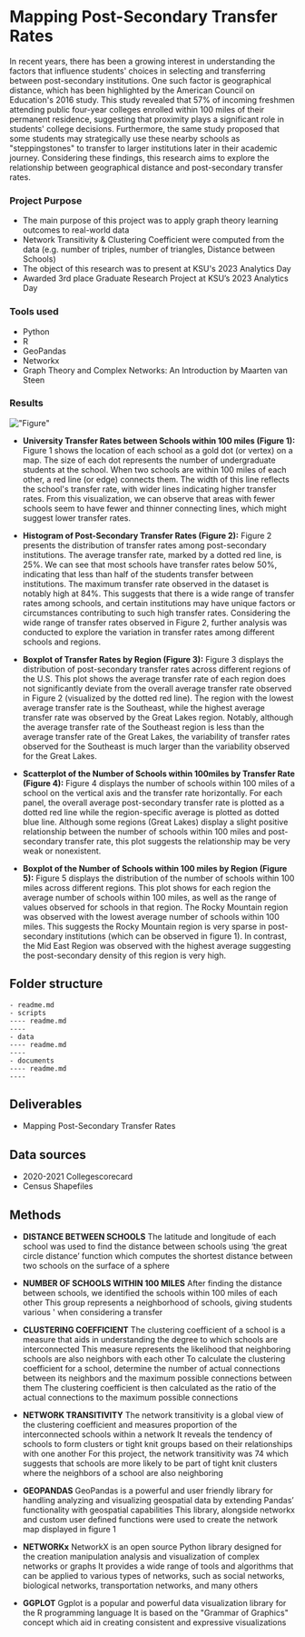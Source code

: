# Mapping Post-Secondary Transfer Rates

In recent years, there has been a growing interest in understanding the factors that influence students' choices in selecting and transferring between post-secondary institutions. One such factor is geographical distance, which has been highlighted by the American Council on Education's 2016 study. This study revealed that 57% of incoming freshmen attending public four-year colleges enrolled within 100 miles of their permanent residence, suggesting that proximity plays a significant role in students' college decisions. Furthermore, the same study proposed that some students may strategically use these nearby schools as "steppingstones" to transfer to larger institutions later in their academic journey. Considering these findings, this research aims to explore the relationship between geographical distance and post-secondary transfer rates.


### __Project Purpose__    

* The main purpose of this project was to apply graph theory learning outcomes to real-world data
* Network Transitivity & Clustering Coefficient were computed from the data (e.g. number of triples, number of triangles, Distance between Schools)
* The object of this research was to present at KSU's 2023 Analytics Day
* Awarded 3rd place Graduate Research Project at KSU’s 2023 Analytics Day

### __Tools used__     
* Python  
* R  
* GeoPandas
* Networkx
* Graph Theory and Complex Networks: An Introduction by Maarten van Steen

### __Results__    

!["Figure"]()

* __University Transfer Rates between Schools within 100 miles (Figure 1):__ Figure 1 shows the location of each school as a gold dot (or vertex) on a map. The size of each dot represents the number of undergraduate students at the school. When two schools are within 100 miles of each other, a red line (or edge) connects them. The width of this line reflects the school's transfer rate, with wider lines indicating higher transfer rates. From this visualization, we can observe that areas with fewer schools seem to have fewer and thinner connecting lines, which might suggest lower transfer rates. 

* __Histogram of Post-Secondary Transfer Rates (Figure 2):__ Figure 2 presents the distribution of transfer rates among post-secondary institutions. The average transfer rate, marked by a dotted red line, is 25%. We can see that most schools have transfer rates below 50%, indicating that less than half of the students transfer between institutions. The maximum transfer rate observed in the dataset is notably high at 84%. This suggests that there is a wide range of transfer rates among schools, and certain institutions may have unique factors or circumstances contributing to such high transfer rates. Considering the wide range of transfer rates observed in Figure 2, further analysis was conducted to explore the variation in transfer rates among different schools and regions.

* __Boxplot of Transfer Rates by Region (Figure 3):__ Figure 3 displays the distribution of post-secondary transfer rates across different regions of the U.S. This plot shows the average transfer rate of each region does not significantly deviate from the overall average transfer rate observed in Figure 2 (visualized by the dotted red line). The region with the lowest average transfer rate is the Southeast, while the highest average transfer rate was observed by the Great Lakes region. Notably, although the average transfer rate of the Southeast region is less than the average transfer rate of the Great Lakes, the variability of transfer rates observed for the Southeast is much larger than the variability observed for the Great Lakes.

* __Scatterplot of the Number of Schools within 100miles by Transfer Rate (Figure 4):__ Figure 4 displays the number of schools within 100 miles of a school on the vertical axis and the transfer rate horizontally. For each panel, the overall average post-secondary transfer rate is plotted as a dotted red line while the region-specific average is plotted as dotted blue line. Although some regions (Great Lakes) display a slight positive relationship between the number of schools within 100 miles and post-secondary transfer rate, this plot suggests the relationship may be very weak or nonexistent.

* __Boxplot of the Number of Schools within 100 miles by Region (Figure 5):__ Figure 5 displays the distribution of the number of schools within 100 miles across different regions. This plot shows for each region the average number of schools within 100 miles, as well as the range of values observed for schools in that region. The Rocky Mountain region was observed with the lowest average number of schools within 100 miles. This suggests the Rocky Mountain region is very sparse in post-secondary institutions (which can be observed in figure 1). In contrast, the Mid East Region was observed with the highest average suggesting the post-secondary density of this region is very high.

## Folder structure

```
- readme.md
- scripts
---- readme.md
---- 
- data
---- readme.md
---- 
- documents
---- readme.md
---- 
```

## Deliverables

* Mapping Post-Secondary Transfer Rates   

## Data sources

* 2020-2021 Collegescorecard   
* Census Shapefiles

## Methods

* __DISTANCE BETWEEN SCHOOLS__ The latitude and longitude of each school was used to find the distance between schools using ‘the great circle distance’ function which computes the shortest distance between two schools on the surface of a sphere 

* __NUMBER OF SCHOOLS WITHIN 100 MILES__ After finding the distance between schools, we identified the schools within 100 miles of each other This group represents a neighborhood of schools, giving students various ' when considering a transfer

* __CLUSTERING COEFFICIENT__ The clustering coefficient of a school is a measure that aids in understanding the degree to which schools are interconnected This measure represents the likelihood that neighboring schools are also neighbors with each other To calculate the clustering coefficient for a school, determine the number of actual connections between its neighbors and the maximum possible connections between them The clustering coefficient is then calculated as the ratio of the actual connections to the maximum possible connections

* __NETWORK TRANSITIVITY__ The network transitivity is a global view of the clustering coefficient and measures proportion of the interconnected schools within a network It reveals the tendency of schools to form clusters or tight knit groups based on their relationships with one another For this project, the network transitivity was 74 which suggests that schools are more likely to be part of tight knit clusters where the neighbors of a school are also neighboring

* __GEOPANDAS__ GeoPandas is a powerful and user friendly library for handling analyzing and visualizing geospatial data by extending Pandas’ functionality with geospatial capabilities This library, alongside networkx and custom user defined functions were used to create the network map displayed in figure 1

* __NETWORKx__ NetworkX is an open source Python library designed for the creation manipulation analysis and visualization of complex networks or graphs It provides a wide range of tools and algorithms that can be applied to various types of networks, such as social networks, biological networks, transportation networks, and many others

* __GGPLOT__ Ggplot is a popular and powerful data visualization library for the R programming language It is based on the "Grammar of Graphics" concept which aid in creating consistent and expressive visualizations  
